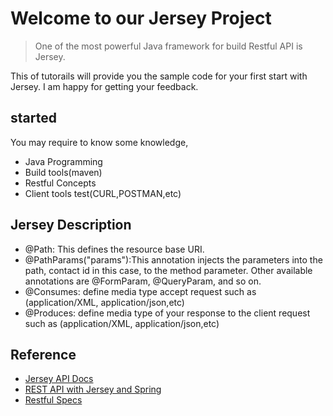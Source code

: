
# Welcome to our Jersey Project
> One of the most powerful Java framework for build Restful API is Jersey.


This of tutorails will provide you the sample code for your first start with Jersey. I am happy for getting your feedback.

##  started

You may require to know some knowledge,
- Java Programming
- Build tools(maven)
- Restful Concepts
- Client tools test(CURL,POSTMAN,etc)


## Jersey Description

- @Path: This defines the resource base URI.
- @PathParams("params"):This annotation injects the parameters into the path, contact id in this case, to the method parameter. Other available annotations are @FormParam, @QueryParam, and so on.
- @Consumes: define media type accept request such as (application/XML, application/json,etc)
- @Produces: define media type of your response to the client request such as (application/XML, application/json,etc)


## Reference 
- [Jersey API Docs](https://jersey.github.io)
- [REST API with Jersey and Spring](http://www.baeldung.com/jersey-rest-api-with-spring)
- [Restful Specs](http://www.restapitutorial.com)

